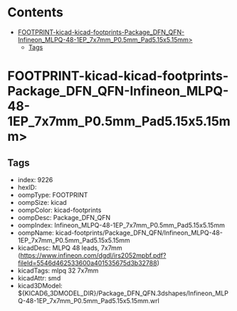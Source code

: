



Contents
========

* [FOOTPRINT-kicad-kicad-footprints-Package_DFN_QFN-Infineon_MLPQ-48-1EP_7x7mm_P0.5mm_Pad5.15x5.15mm>](#footprint-kicad-kicad-footprints-package_dfn_qfn-infineon_mlpq-48-1ep_7x7mm_p05mm_pad515x515mm)
	* [Tags](#tags)

# FOOTPRINT-kicad-kicad-footprints-Package_DFN_QFN-Infineon_MLPQ-48-1EP_7x7mm_P0.5mm_Pad5.15x5.15mm>

## Tags

- index: 9226
- hexID: 
- oompType: FOOTPRINT
- oompSize: kicad
- oompColor: kicad-footprints
- oompDesc: Package_DFN_QFN
- oompIndex: Infineon_MLPQ-48-1EP_7x7mm_P0.5mm_Pad5.15x5.15mm
- oompName: kicad-footprints/Package_DFN_QFN/Infineon_MLPQ-48-1EP_7x7mm_P0.5mm_Pad5.15x5.15mm
- kicadDesc: MLPQ 48 leads, 7x7mm (https://www.infineon.com/dgdl/irs2052mpbf.pdf?fileId=5546d462533600a401535675d3b32788)
- kicadTags: mlpq 32 7x7mm
- kicadAttr: smd
- kicad3DModel: ${KICAD6_3DMODEL_DIR}/Package_DFN_QFN.3dshapes/Infineon_MLPQ-48-1EP_7x7mm_P0.5mm_Pad5.15x5.15mm.wrl
